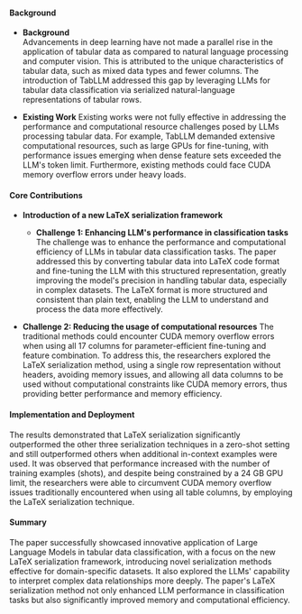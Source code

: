 #### Background
- **Background**       
Advancements in deep learning have not made a parallel rise in the application of tabular data as compared to natural language processing and computer vision. This is attributed to the unique characteristics of tabular data, such as mixed data types and fewer columns. The introduction of TabLLM addressed this gap by leveraging LLMs for tabular data classification via serialized natural-language representations of tabular rows.

- **Existing Work**
Existing works were not fully effective in addressing the performance and computational resource challenges posed by LLMs processing tabular data. For example, TabLLM demanded extensive computational resources, such as large GPUs for fine-tuning, with performance issues emerging when dense feature sets exceeded the LLM's token limit. Furthermore, existing methods could face CUDA memory overflow errors under heavy loads.

#### Core Contributions
  - **Introduction of a new LaTeX serialization framework**
      - **Challenge 1: Enhancing LLM's performance in classification tasks**
      The challenge was to enhance the performance and computational efficiency of LLMs in tabular data classification tasks. The paper addressed this by converting tabular data into LaTeX code format and fine-tuning the LLM with this structured representation, greatly improving the model's precision in handling tabular data, especially in complex datasets. The LaTeX format is more structured and consistent than plain text, enabling the LLM to understand and process the data more effectively.
  
  - **Challenge 2: Reducing the usage of computational resources**
      The traditional methods could encounter CUDA memory overflow errors when using all 17 columns for parameter-efficient fine-tuning and feature combination. To address this, the researchers explored the LaTeX serialization method, using a single row representation without headers, avoiding memory issues, and allowing all data columns to be used without computational constraints like CUDA memory errors, thus providing better performance and memory efficiency.

#### Implementation and Deployment
The results demonstrated that LaTeX serialization significantly outperformed the other three serialization techniques in a zero-shot setting and still outperformed others when additional in-context examples were used. It was observed that performance increased with the number of training examples (shots), and despite being constrained by a 24 GB GPU limit, the researchers were able to circumvent CUDA memory overflow issues traditionally encountered when using all table columns, by employing the LaTeX serialization technique.

#### Summary
The paper successfully showcased innovative application of Large Language Models in tabular data classification, with a focus on the new LaTeX serialization framework, introducing novel serialization methods effective for domain-specific datasets. It also explored the LLMs' capability to interpret complex data relationships more deeply. The paper's LaTeX serialization method not only enhanced LLM performance in classification tasks but also significantly improved memory and computational efficiency.